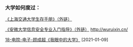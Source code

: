 ### 大学如何度过：

[《上海交通大学生存手册》（外链）](https://survivesjtu.gitbook.io/survivesjtumanual/xu/sheng-ming)

[《安微大学信息安全专业入门指导》（外链）](https://first-book-2.gitbook.io/-1/) http://wuruixin.cn/

[18-电院-电子-顾成超《我眼中的大学》](Golden-years/18-电子-顾成超.md) [2021-01-09]

